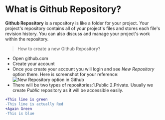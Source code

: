 # What is **Github Repository**?

  **Github Repository** is a repository is like a folder for your project. Your project's repository contains all of your project's files and stores each file's revision history. You can also discuss and manage your project's work within the repository.

  >How to create a new Github Repository?
  * Open github.com
  * Create your account
  * Once you create your account you will login and see *New Repository* option there.
  Here is screenshot for your reference:
  ![New Repository option in Github](https://www.softpost.org/wp-content/uploads/2016/06/new-repository-on-GitHub.png)
  * There will be two types of repositories:1.Public 2.Private. Usually we create *Public* repository as it will be accessible easily.

  ```diff
  +This line is green
  -This line is actually Red
  +Again Green
  -This is blue
  ```